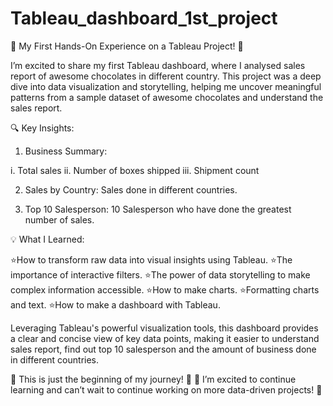 # Tableau_dashboard_1st_project
🚀 My First Hands-On Experience on a Tableau Project! 🚀

I’m excited to share my first Tableau dashboard, where I analysed sales report of awesome chocolates in different country. This project was a deep dive into data visualization and storytelling, helping me uncover meaningful patterns from a sample dataset of awesome chocolates and understand the sales report.

🔍 Key Insights:

1.	Business Summary:
   
  i.	Total sales
 ii.	Number of boxes shipped
iii.	Shipment count

2.	Sales by Country: Sales done in different countries.

3.	Top 10 Salesperson: 10 Salesperson who have done the greatest number of sales.

💡 What I Learned:

⭐️How to transform raw data into visual insights using Tableau.
⭐️The importance of interactive filters.
⭐️The power of data storytelling to make complex information accessible.
⭐️How to make charts.
⭐️Formatting charts and text.
⭐️How to make a dashboard with Tableau.

Leveraging Tableau's powerful visualization tools, this dashboard provides a clear and concise view of key data points, making it easier to understand sales report, find out top 10 salesperson and the amount of business done in different countries.

🚀 This is just the beginning of my journey! 🚀 
🚀 I’m excited to continue learning and can’t wait to continue working on more data-driven projects! 🚀

